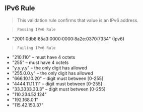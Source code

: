 ## IPv6 Rule

> This validation rule confirms that value is an IPv6 address.

> `Passing IPv6 Rule`
- "2001:0db8:85a3:0000:0000:8a2e:0370:7334" (Ipv6)

> `Failing IPv6 Rule`
- "210.110" – must have 4 octets
- "255" – must have 4 octets
- "y.y.y.y" – the only digit has allowed
- "255.0.0.y" – the only digit has allowed
- "666.10.10.20" – digit must between [0-255]
- "4444.11.11.11" – digit must between [0-255]
- "33.3333.33.3" – digit must between [0-255]
- "110.234.52.124"
- "192.168.0.1"
- "115.42.150.37"


